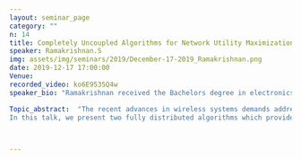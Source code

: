 ```yaml
---
layout: seminar_page
category: ""
n: 14
title: Completely Uncoupled Algorithms for Network Utility Maximization
speaker: Ramakrishnan.S
img: assets/img/seminars/2019/December-17-2019_Ramakrishnan.png
date: 2019-12-17 17:00:00 
Venue:
recorded_video: ko6E9535Q4w
speaker_bio: "Ramakrishnan received the Bachelors degree in electronics and communication engineering from SCSVMV University, Kanchipuram, India, in 2012."

Topic_abstract:  "The recent advances in wireless systems demands addressing the following resource allocation problems, viz channel selection, user association and power control. The solution to these problems should address the following objectives: (i) Network throughput optimality be ensured (ii) Users get a fair share of the network throughput. Also in a heterogeneous network, where multiple radio technologies coexists a distributed solution is preferable.
In this talk, we present two fully distributed algorithms which provide solutions to the above problems with the stated objectives. We assume that the node’s decisions are based only on their past actions and payoffs which is popularly known as completely uncoupled. Prior work in this setup has focused mainly in maximizing the sum-rate. An important attribute to consider in radio resource allocation is fairness among nodes, i.e. every node should get a fair share of the network throughput. Fairness is taken care of by introducing a utility function of the average rate. Our first algorithm, which we call General Network Utility Maximization (G-NUM), maximizes general non-concave utilities. We show that G-NUM induces a perturbed Markov chain (perturbed by ε), whose stochastically stable states are the set of actions that maximize the network utility. Our second algorithm is motivated by adaptive CSMA algorithms based on Gibbs sampling, where we present an approximate sub-gradient algorithm for concave utilities, which we call Concave Network Utility Maximization (C-NUM). C-NUM is considerably faster and requires lesser memory. Our main contribution is the expansion of the achievable rate region, which the prior works incompletely uncoupled setup has ignored to consider. This expansion aids in allocating a fair share of resources to the nodes."



---
```


